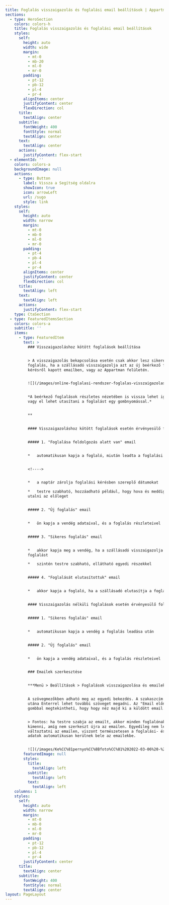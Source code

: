 ```yaml
---
title: Foglalás visszaigazolás és foglalási email beállítások | Appartman
sections:
  - type: HeroSection
    colors: colors-h
    title: Foglalás visszaigazolás és foglalási email beállítások
    styles:
      self:
        height: auto
        width: wide
        margin:
          - mt-0
          - mb-20
          - ml-0
          - mr-0
        padding:
          - pt-12
          - pb-12
          - pl-4
          - pr-4
        alignItems: center
        justifyContent: center
        flexDirection: col
      title:
        textAlign: center
      subtitle:
        fontWeight: 400
        fontStyle: normal
        textAlign: center
      text:
        textAlign: center
      actions:
        justifyContent: flex-start
  - elementId: ''
    colors: colors-a
    backgroundImage: null
    actions:
      - type: Button
        label: Vissza a Segítség oldalra
        showIcon: true
        icon: arrowLeft
        url: /sugo
        style: link
    styles:
      self:
        height: auto
        width: narrow
        margin:
          - mt-0
          - mb-0
          - ml-0
          - mr-0
        padding:
          - pt-4
          - pb-4
          - pl-4
          - pr-4
        alignItems: center
        justifyContent: center
        flexDirection: col
      title:
        textAlign: left
      text:
        textAlign: left
      actions:
        justifyContent: flex-start
    type: CtaSection
  - type: FeaturedItemsSection
    colors: colors-a
    subtitle: ''
    items:
      - type: FeaturedItem
        text: >
          ### Visszaigazoláshoz kötött foglalások beállítása


          > A visszaigazolás bekapcsolása esetén csak akkor lesz sikeres a
          foglalás, ha a szállásadó visszaigazolja azt az új beérkező foglalási
          kérésről kapott emailben, vagy az Appartman felületén.


          ![](/images/online-foglalasi-rendszer-foglalas-visszaigazolas.png)


          *A beérkező foglalások részletes nézetében is vissza lehet igazolni,
          vagy el lehet utasítani a foglalást egy gombnyomással.*


          **


          #### Visszaigazoláshoz kötött foglalások esetén érvényesülő folyamat


          ##### 1. "Foglalása feldolgozás alatt van" email


          *   automatikusan kapja a foglaló, miután leadta a foglalási kérését


          <!---->


          *   a naptár zárolja foglalási kérésben szereplő dátumokat

          *   testre szabható, hozzáadható például, hogy hova és meddig kell
          utalni az előleget


          ##### 2. "Új foglalás" email


          *   ön kapja a vendég adataival, és a foglalás részleteivel


          ##### 3. "Sikeres foglalás" email


          *   akkor kapja meg a vendég, ha a szállásadó visszaigazolja a
          foglalást

          *   szintén testre szabható, ellátható egyedi részekkel


          ##### 4. "Foglalását elutasítottuk" email


          *   akkor kapja a foglaló, ha a szállásadó elutasítja a foglalást


          #### Visszaigazolás nélküli foglalások esetén érvényesülő folyamat


          ##### 1. "Sikeres foglalás" email


          *   automatikusan kapja a vendég a foglalás leadása után


          ##### 2. "Új foglalás" email


          *   ön kapja a vendég adataival, és a foglalás részleteivel


          ### Emailek szerkesztése


          ***Menü > Beállítások > Foglalások visszaigazolása és emailek***


          A szövegmezőkben adható meg az egyedi bekezdés. A szakaszcím megadása
          utána Enterrel lehet további szöveget megadni. Az "Email előnézet"
          gombbal megtekintheti, hogy hogy néz majd ki a küldött email.


          > Fontos: ha testre szabja az emailt, akkor minden foglalónak az fog
          kimenni, amíg nem szerkeszt újra az emailen. Egyedileg nem lehet
          változtatni az emailen, viszont természetesen a foglalási- és egyéb
          adatok automatikusan kerülnek bele az emailekbe.


          ![](/images/Ke%CC%81pernyo%CC%8Bfoto%CC%81%202022-03-06%20-%2017.46.54.png)
        featuredImage: null
        styles:
          title:
            textAlign: left
          subtitle:
            textAlign: left
          text:
            textAlign: left
    columns: 1
    styles:
      self:
        height: auto
        width: narrow
        margin:
          - mt-0
          - mb-0
          - ml-0
          - mr-0
        padding:
          - pt-12
          - pb-12
          - pl-4
          - pr-4
        justifyContent: center
      title:
        textAlign: center
      subtitle:
        fontWeight: 400
        fontStyle: normal
        textAlign: center
layout: PageLayout
---
```

